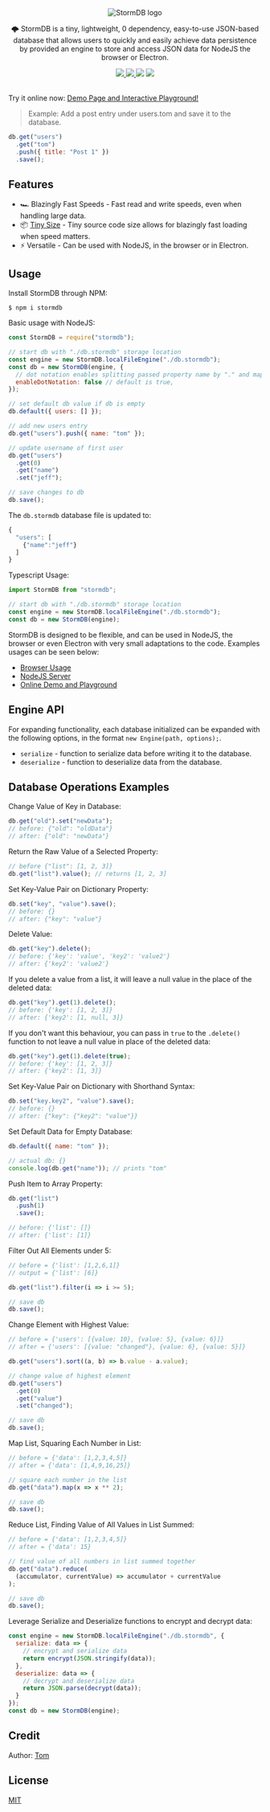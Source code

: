 <div align="center">
  <img src="./docs/logo.png" alt="StormDB logo">

  <p>🌩️ StormDB is a tiny, lightweight, 0 dependency, easy-to-use JSON-based database that allows users to quickly and easily achieve data persistence by provided an engine to store and access JSON data for NodeJS the browser or Electron.</p>

  <a href="https://npmjs.com/package/stormdb">
    <img src="https://img.shields.io/npm/v/stormdb?color=green">
  </a>
  <a href="https://bundlephobia.com/result?p=stormdb">
    <img src="https://img.shields.io/bundlephobia/minzip/stormdb?color=green">
  </a>
  <img src="https://img.shields.io/badge/dependencies-0-brightgreen?color=blue">
  <a href="./LICENSE">
    <img src="https://img.shields.io/badge/license-MIT-blue">
  </a>
</div>

<br>

<p> Try it online now: <a href="https://tomprograms.github.io/stormdb">Demo Page and Interactive Playground!</a></p>

> Example: Add a post entry under users.tom and save it to the database.

```js
db.get("users")
  .get("tom")
  .push({ title: "Post 1" })
  .save();
```

## Features

- 🏎️ Blazingly Fast Speeds - Fast read and write speeds, even when handling large data.
- 📦 [Tiny Size](https://bundlephobia.com/result?p=stormdb) - Tiny source code size allows for blazingly fast loading when speed matters.
- ⚡️ Versatile - Can be used with NodeJS, in the browser or in Electron.

## Usage

Install StormDB through NPM:

```
$ npm i stormdb
```

Basic usage with NodeJS:

```js
const StormDB = require("stormdb");

// start db with "./db.stormdb" storage location
const engine = new StormDB.localFileEngine("./db.stormdb");
const db = new StormDB(engine, {
  // dot notation enables splitting passed property name by "." and map each token as a property name
  enableDotNotation: false // default is true, 
});

// set default db value if db is empty
db.default({ users: [] });

// add new users entry
db.get("users").push({ name: "tom" });

// update username of first user
db.get("users")
  .get(0)
  .get("name")
  .set("jeff");

// save changes to db
db.save();
```

The `db.stormdb` database file is updated to:

```js
{
  "users": [
    {"name":"jeff"}
  ]
}
```

Typescript Usage:

```ts
import StormDB from "stormdb";

// start db with "./db.stormdb" storage location
const engine = new StormDB.localFileEngine("./db.stormdb");
const db = new StormDB(engine);
```

StormDB is designed to be flexible, and can be used in NodeJS, the browser or even Electron with very small adaptations to the code. Examples usages can be seen below:

- [Browser Usage](./examples/browser.md)
- [NodeJS Server](./examples/node.md)
- [Online Demo and Playground](https://tomprograms.github.io/stormdb)

## Engine API

For expanding functionality, each database initialized can be expanded with the following options, in the format `new Engine(path, options);`.

- `serialize` - function to serialize data before writing it to the database.
- `deserialize` - function to deserialize data from the database.

## Database Operations Examples

Change Value of Key in Database:

```js
db.get("old").set("newData");
// before: {"old": "oldData"}
// after: {"old": "newData"}
```

Return the Raw Value of a Selected Property:

```js
// before {"list": [1, 2, 3]}
db.get("list").value(); // returns [1, 2, 3]
```

Set Key-Value Pair on Dictionary Property:

```js
db.set("key", "value").save();
// before: {}
// after: {"key": "value"}
```

Delete Value:

```js
db.get("key").delete();
// before: {'key': 'value', 'key2': 'value2'}
// after: {'key2': 'value2'}
```

If you delete a value from a list, it will leave a null value in the place of the deleted data:

```js
db.get("key").get(1).delete();
// before: {'key': [1, 2, 3]}
// after: {'key2': [1, null, 3]}
```

If you don't want this behaviour, you can pass in `true` to the `.delete()` function to not leave a null value in place of the deleted data:

```js
db.get("key").get(1).delete(true);
// before: {'key': [1, 2, 3]}
// after: {'key2': [1, 3]}
```

Set Key-Value Pair on Dictionary with Shorthand Syntax:

```js
db.set("key.key2", "value").save();
// before: {}
// after: {"key": {"key2": "value"}}
```

Set Default Data for Empty Database:

```js
db.default({ name: "tom" });

// actual db: {}
console.log(db.get("name")); // prints "tom"
```

Push Item to Array Property:

```js
db.get("list")
  .push(1)
  .save();

// before: {'list': []}
// after: {'list': [1]}
```

Filter Out All Elements under 5:

```js
// before = {'list': [1,2,6,1]}
// output = {'list': [6]}

db.get("list").filter(i => i >= 5);

// save db
db.save();
```

Change Element with Highest Value:

```js
// before = {'users': [{value: 10}, {value: 5}, {value: 6}]}
// after = {'users': [{value: "changed"}, {value: 6}, {value: 5}]}

db.get("users").sort((a, b) => b.value - a.value);

// change value of highest element
db.get("users")
  .get(0)
  .get("value")
  .set("changed");

// save db
db.save();
```

Map List, Squaring Each Number in List:

```js
// before = {'data': [1,2,3,4,5]}
// after = {'data': [1,4,9,16,25]}

// square each number in the list
db.get("data").map(x => x ** 2);

// save db
db.save();
```

Reduce List, Finding Value of All Values in List Summed:

```js
// before = {'data': [1,2,3,4,5]}
// after = {'data': 15}

// find value of all numbers in list summed together
db.get("data").reduce(
  (accumulator, currentValue) => accumulator + currentValue
);

// save db
db.save();
```

Leverage Serialize and Deserialize functions to encrypt and decrypt data:

```js
const engine = new StormDB.localFileEngine("./db.stormdb", {
  serialize: data => {
    // encrypt and serialize data
    return encrypt(JSON.stringify(data));
  },
  deserialize: data => {
    // decrypt and deserialize data
    return JSON.parse(decrypt(data));
  }
});
const db = new StormDB(engine);
```

## Credit

Author: [Tom](https://github.com/TomPrograms)

## License

[MIT](LICENSE)
